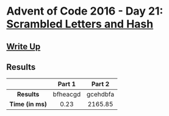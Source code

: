 # Advent of Code 2016 - Day 21: [Scrambled Letters and Hash](https://adventofcode.com/2016/day/21)

## [Write Up](https://codingap.github.io/advent-of-code/writeups/2016/day21)

## Results

|                  | **Part 1** | **Part 2** |
| :--------------: | :--------: | :--------: |
|   **Results**    | bfheacgd | gcehdbfa |
| **Time (in ms)** | 0.23 | 2165.85 |
